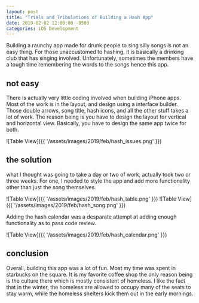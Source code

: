 ```yaml
---
layout: post
title: "Trials and Tribulations of Building a Hash App"
date: 2019-02-02 12:00:00 -0500
categories: iOS Development
---
```


Building a raunchy app made for drunk people to sing silly songs is not an easy thing.
For those unaccustomed to hashing, it is basically a drinking club that has singing involved.
Unfortunately, sometimes the members have a tough time remembering the words to the songs hence this app.

## not easy
There is actually very little coding involved when building iPhone apps. 
Most of the work is in the layout, and design using a interface builder.
Those double arrows, song title, hash icons, and all the other stuff takes a lot of work.
The reason being is you have to design the layout for vertical and horizontal view.
Basically, you have to design the same app twice for both.

![Table View]({{ '/assets/images/2019/feb/hash_issues.png' }})

## the solution
what I thought was going to take a day or two of work, actually took two or three weeks. 
For one, I needed to style the app and add more functionality other than just the song themselves.


![Table View]({{ '/assets/images/2019/feb/hash_table.png' }})
![Table View]({{ '/assets/images/2019/feb/hash_song.png' }})

Adding the hash calendar was a desparate attempt at adding enough functionality as to pass code review. 

![Table View]({{ '/assets/images/2019/feb/hash_calendar.png' }})

## conclusion
Overall, building this app was a lot of fun.
Most my time was spent in starbucks on the square.
It is my favorite coffee shop the only reason being is the culture there which is mostly consistent of homeless.
I like the fact that in the winter, the homeless are allowed to occupy many of the seats to stay warm, while the homeless shelters kick them out in the early mornings.
 